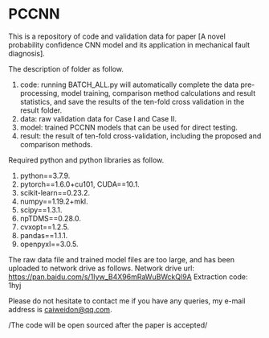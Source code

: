 # PCCNN

This is a repository of code and validation data for paper [A novel probability confidence CNN model and its application in mechanical fault diagnosis].

The description of folder as follow.
1. code: running BATCH_ALL.py will automatically complete the data pre-processing, model training, comparison method calculations and result statistics, and save the results of the ten-fold cross validation in the result folder.
2. data: raw validation data for Case I and Case II.
3. model: trained PCCNN models that can be used for direct testing.
4. result: the result of ten-fold cross-validation, including the proposed and comparison methods.

Required python and python libraries as follow.
1. python==3.7.9.
2. pytorch==1.6.0+cu101, CUDA==10.1.
3. scikit-learn==0.23.2.
4. numpy==1.19.2+mkl.
5. scipy==1.3.1.
6. npTDMS==0.28.0.
7. cvxopt==1.2.5.
8. pandas==1.1.1.
9. openpyxl==3.0.5.

The raw data file and trained model files are too large, and has been uploaded to network drive as follows.
Network drive url: https://pan.baidu.com/s/1Iyw_B4X96mRaWuBWckQl9A
Extraction code: 1hyj

Please do not hesitate to contact me if you have any queries, my e-mail address is caiweidon@qq.com.

/The code will be open sourced after the paper is accepted/
